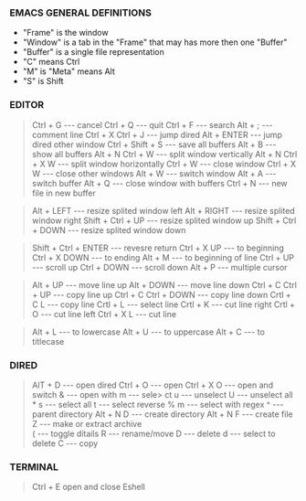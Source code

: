 ### EMACS GENERAL DEFINITIONS
- "Frame" is the window
- "Window" is a tab in the "Frame" that may has more then one "Buffer"
- "Buffer" is a single file representation
- "C" means Ctrl
- "M" is "Meta" means Alt
- "S" is Shift

### EDITOR
> Ctrl + G  ---  cancel
> Ctrl + Q  ---  quit
> Ctrl + F  ---  search
> Alt + ;  ---  comment line
> Ctrl + X Ctrl + J --- jump dired
> Alt + ENTER  ---  jump dired other window
> Ctrl + Shift + S  ---  save all buffers
> Alt + B  ---  show all buffers
> Alt + N Ctrl + W  ---  split window vertically 
> Alt + N Ctrl + X W  ---  split window horizontally
> Ctrl + W  ---  close window
> Ctrl + X W  ---  close other windows
> Alt + W  ---  switch window
> Alt + A  ---  switch buffer
> Alt + Q  ---  close window with buffers
> Ctrl + N  ---  new file in new buffer

> Alt + LEFT  ---  resize splited window left
> Alt + RIGHT  ---  resize splited window right
> Shift + Ctrl + UP  ---  resize splited window up
> Shift + Ctrl + DOWN  ---  resize splited window down

> Shift + Ctrl + ENTER  ---  revesre return
> Ctrl + X UP  ---  to beginning 
> Ctrl + X DOWN  ---  to ending
> Alt + M  ---  to beginning of line
> Ctrl + UP  ---  scroll up
> Ctrl + DOWN  ---  scroll down
> Alt + P  ---  multiple cursor

> Alt + UP  ---  move line up
> Alt + DOWN  ---  move line down
> Ctrl + C Ctrl + UP  ---  copy line up
> Ctrl + C Ctrl + DOWN  ---  copy line down
> Crtl + C L  ---  copy line
> Crtl + L  ---  select line
> Crtl + K  --- cut line right
> Crtl + O  --- cut line left
> Ctrl + X L  ---  cut line

> Alt + L  ---  to lowercase
> Alt + U  ---  to uppercase
> Alt + C  ---  to titlecase

### DIRED
> AlT + D  ---  open dired
> Ctrl + O  ---  open
> Ctrl + X O  ---  open and switch
> &  ---  open with
> m  ---  sele> ct
> u  ---  unselect
> U  ---  unselect all
> \* s  ---  select all
> t  ---  select reverse
> % m  --- select with regex
> ^  --- parent directory
> Alt + N D  ---  create directory
> Alt + N F  ---  create file
> Z  ---  make or extract archive  
> (  ---  toggle ditails
> R  ---  rename/move
> D  ---  delete
> d  ---  select to delete
> C  ---  copy

### TERMINAL
> Ctrl + E   open and close Eshell
